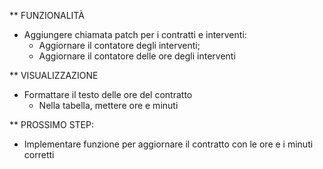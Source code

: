 ** FUNZIONALITÀ

- Aggiungere chiamata patch per i contratti e interventi:
  - Aggiornare il contatore degli interventi;
  - Aggiornare il contatore delle ore degli interventi


** VISUALIZZAZIONE 

- Formattare il testo delle ore del contratto
  - Nella tabella, mettere ore e minuti
  

** PROSSIMO STEP:
- Implementare funzione per aggiornare il contratto con le ore e i minuti corretti